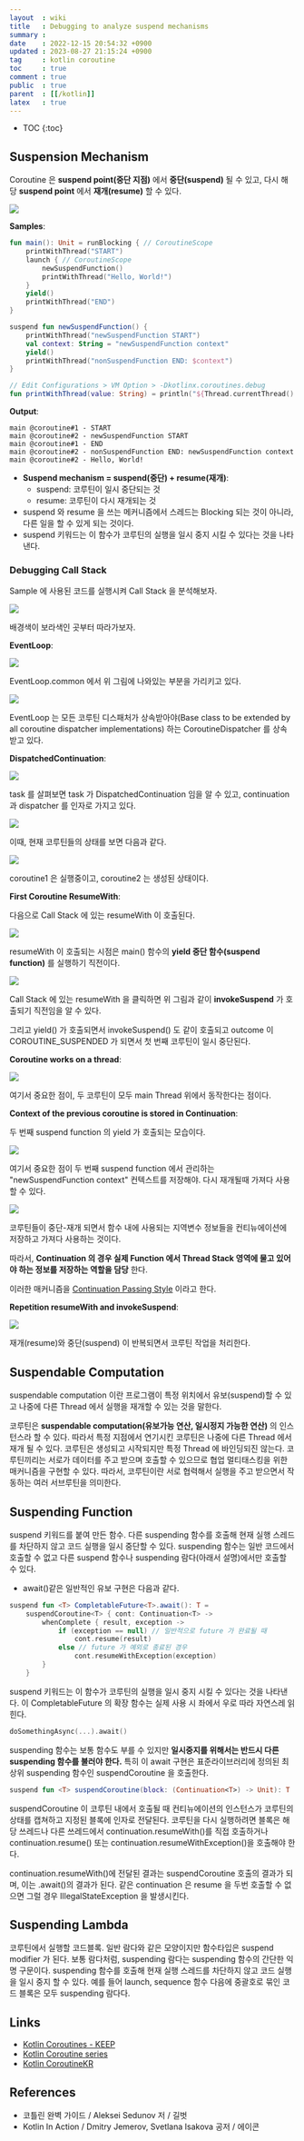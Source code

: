 ```yaml
---
layout  : wiki
title   : Debugging to analyze suspend mechanisms
summary : 
date    : 2022-12-15 20:54:32 +0900
updated : 2023-08-27 21:15:24 +0900
tag     : kotlin coroutine
toc     : true
comment : true
public  : true
parent  : [[/kotlin]]
latex   : true
---
```

* TOC
{:toc}

## Suspension Mechanism

Coroutine 은 __suspend point(중단 지점)__ 에서 __중단(suspend)__ 될 수 있고, 다시 해당 __suspend point__ 에서 __재개(resume)__ 할 수 있다.

![](/resource/wiki/kotlin-suspend/suspend.png)

__Samples__:

```kotlin
fun main(): Unit = runBlocking { // CoroutineScope
    printWithThread("START")
    launch { // CoroutineScope
        newSuspendFunction()
        printWithThread("Hello, World!")
    }
    yield()
    printWithThread("END")
}

suspend fun newSuspendFunction() {
    printWithThread("newSuspendFunction START")
    val context: String = "newSuspendFunction context"
    yield()
    printWithThread("nonSuspendFunction END: $context")
}

// Edit Configurations > VM Option > -Dkotlinx.coroutines.debug
fun printWithThread(value: String) = println("${Thread.currentThread().name} - $value")
```

__Output__:

```
main @coroutine#1 - START
main @coroutine#2 - newSuspendFunction START
main @coroutine#1 - END
main @coroutine#2 - nonSuspendFunction END: newSuspendFunction context
main @coroutine#2 - Hello, World!
```

- __Suspend mechanism = suspend(중단) + resume(재개)__:
    - suspend: 코루틴이 일시 중단되는 것
    - resume: 코루틴이 다시 재개되는 것
- suspend 와 resume 을 쓰는 메커니즘에서 스레드는 Blocking 되는 것이 아니라, 다른 일을 할 수 있게 되는 것이다.
- suspend 키워드는 이 함수가 코루틴의 실행을 일시 중지 시킬 수 있다는 것을 나타낸다.

### Debugging Call Stack

Sample 에 사용된 코드를 실행시켜 Call Stack 을 분석해보자.

![](/resource/wiki/kotlin-suspend/callstack1.png)

배경색이 보라색인 곳부터 따라가보자.

__EventLoop__:

![](/resource/wiki/kotlin-suspend/callstack2.png)

EventLoop.common 에서 위 그림에 나와있는 부분을 가리키고 있다.

![](/resource/wiki/kotlin-suspend/eventloop.png)

EventLoop 는 모든 코루틴 디스패처가 상속받아야(Base class to be extended by all coroutine dispatcher implementations) 하는 CoroutineDispatcher 를 상속 받고 있다. 

__DispatchedContinuation__:

![](/resource/wiki/kotlin-suspend/callstack3.png)

task 를 살펴보면 task 가 DispatchedContinuation 임을 알 수 있고, continuation 과 dispatcher 를 인자로 가지고 있다.

![](/resource/wiki/kotlin-suspend/dispatchedcontinuation.png)

이때, 현재 코루틴들의 상태를 보면 다음과 같다.

![](/resource/wiki/kotlin-suspend/step1.png) 

coroutine1 은 실행중이고, coroutine2 는 생성된 상태이다.

__First Coroutine ResumeWith__: 

다음으로 Call Stack 에 있는 resumeWith 이 호출된다.

![](/resource/wiki/kotlin-suspend/resumewith1.png)

resumeWith 이 호출되는 시점은 main() 함수의 __yield 중단 함수(suspend function)__ 를 실행하기 직전이다.

![](/resource/wiki/kotlin-suspend/invokesuspend.png)

Call Stack 에 있는 resumeWith 을 클릭하면 위 그림과 같이 __invokeSuspend__ 가 호출되기 직전임을 알 수 있다.

그리고 yield() 가 호출되면서 invokeSuspend() 도 같이 호출되고 outcome 이 COROUTINE_SUSPENDED 가 되면서 첫 번째 코루틴이 일시 중단된다.

__Coroutine works on a thread__:

![](/resource/wiki/kotlin-suspend/fisrt-coroutine-suspended.png)

여기서 중요한 점이, 두 코루틴이 모두 main Thread 위에서 동작한다는 점이다.

__Context of the previous coroutine is stored in Continuation__:

두 번째 suspend function 의 yield 가 호출되는 모습이다. 

![](/resource/wiki/kotlin-suspend/yield.png)

여기서 중요한 점이 두 번째 suspend function 에서 관리하는 "newSuspendFunction context" 컨텍스트를 저장해야. 다시 재개될때 가져다 사용할 수 있다.

![](/resource/wiki/kotlin-suspend/continuation.png)

코루틴들이 중단-재개 되면서 함수 내에 사용되는 지역변수 정보들을 컨티뉴에이션에 저장하고 가져다 사용하는 것이다.

따라서, __Continuation 의 경우 실제 Function 에서 Thread Stack 영역에 물고 있어야 하는 정보를 저장하는 역할을 담당__ 한다.

이러한 매커니즘을 [Continuation Passing Style](https://baekjungho.github.io/wiki/kotlin/kotlin-continuation/) 이라고 한다.

__Repetition resumeWith and invokeSuspend__:

![](/resource/wiki/kotlin-suspend/resume-suspend.png)

재개(resume)와 중단(suspend) 이 반복되면서 코루틴 작업을 처리한다.

## Suspendable Computation

suspendable computation 이란 프로그램이 특정 위치에서 유보(suspend)할 수 있고 나중에 다른 Thread 에서 실행을 재개할 수 있는 것을 말한다.

코루틴은 __suspendable computation(유보가능 연산, 일시정지 가능한 연산)__ 의 인스턴스라 할 수 있다. 따라서 특정 지점에서 연기시킨 코루틴은 나중에 다른 Thread 에서 재개 될 수 있다. 코루틴은 생성되고 시작되지만 특정 Thread 에 바인딩되진 않는다. 코루틴끼리는 서로가 데이터를 주고 받으며 호출할 수 있으므로 협업 멀티태스킹을 위한 매커니즘을 구현할 수 있다. 따라서, 코루틴이란 서로 협력해서 실행을 주고 받으면서 작동하는 여러 서브루틴을 의미한다.

## Suspending Function

suspend 키워드를 붙여 만든 함수. 다른 suspending 함수를 호출해 현재 실행 스레드를 차단하지 않고 코드 실행을 일시 중단할 수 있다. suspending 함수는 일반 코드에서 호출할 수 없고 다른 suspend 함수나 suspending 람다(아래서 설명)에서만 호출할 수 있다.

- await()같은 일반적인 유보 구현은 다음과 같다.

```kotlin
suspend fun <T> CompletableFuture<T>.await(): T =
    suspendCoroutine<T> { cont: Continuation<T> ->
        whenComplete { result, exception ->
            if (exception == null) // 일반적으로 future 가 완료될 때
                cont.resume(result)
            else // future 가 예외로 종료된 경우
                cont.resumeWithException(exception)
        }
    }
```

suspend 키워드는 이 함수가 코루틴의 실행을 일시 중지 시킬 수 있다는 것을 나타낸다. 이 CompletableFuture 의 확장 함수는 실제 사용 시 좌에서 우로 따라 자연스레 읽힌다.

```kotlin
doSomethingAsync(...).await()
```

suspending 함수는 보통 함수도 부를 수 있지만 __일시중지를 위해서는 반드시 다른 suspending 함수를 불러야 한다.__ 특히 이 await 구현은 표준라이브러리에 정의된 최상위 suspending 함수인 suspendCoroutine 을 호출한다.

```kotlin
suspend fun <T> suspendCoroutine(block: (Continuation<T>) -> Unit): T
```

suspendCoroutine 이 코루틴 내에서 호출될 때 컨티뉴에이션의 인스턴스가 코루틴의 상태를 캡쳐하고 지정된 블록에 인자로 전달된다. 코루틴을 다시 실행하려면 블록은 해당 쓰레드나 다른 쓰레드에서 continuation.resumeWith()를 직접 호출하거나 continuation.resume() 또는 continuation.resumeWithException()을 호출해야 한다.

continuation.resumeWith()에 전달된 결과는 suspendCoroutine 호출의 결과가 되며, 이는 .await()의 결과가 된다.
같은 continuation 은 resume 을 두번 호출할 수 없으면 그럴 경우 IllegalStateException 을 발생시킨다.

## Suspending Lambda

코루틴에서 실행할 코드블록. 일반 람다와 같은 모양이지만 함수타입은 suspend modifier 가 된다. 보통 람다처럼, suspending 람다는 suspending 함수의 간단한 익명 구문이다. suspending 함수를 호출해 현재 실행 스레드를 차단하지 않고 코드 실행을 일시 중지 할 수 있다. 예를 들어 launch, sequence 함수 다음에 중괄호로 묶인 코드 블록은 모두 suspending 람다다.

## Links

- [Kotlin Coroutines - KEEP](https://github.com/Kotlin/KEEP/blob/master/proposals/coroutines.md)
- [Kotlin Coroutine series](https://github.com/tmdgusya/kotlin-coroutine-series)
- [Kotlin CoroutineKR](https://github.com/hikaMaeng/kotlinCoroutineKR)

## References

- 코틀린 완벽 가이드 / Aleksei Sedunov 저 / 길벗
- Kotlin In Action / Dmitry Jemerov, Svetlana Isakova 공저 / 에이콘